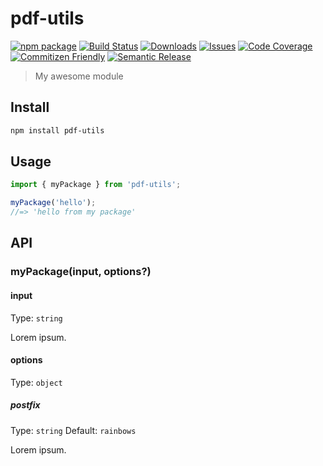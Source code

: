 # pdf-utils

[![npm package][npm-img]][npm-url]
[![Build Status][build-img]][build-url]
[![Downloads][downloads-img]][downloads-url]
[![Issues][issues-img]][issues-url]
[![Code Coverage][codecov-img]][codecov-url]
[![Commitizen Friendly][commitizen-img]][commitizen-url]
[![Semantic Release][semantic-release-img]][semantic-release-url]

> My awesome module

## Install

```bash
npm install pdf-utils
```

## Usage

```ts
import { myPackage } from 'pdf-utils';

myPackage('hello');
//=> 'hello from my package'
```

## API

### myPackage(input, options?)

#### input

Type: `string`

Lorem ipsum.

#### options

Type: `object`

##### postfix

Type: `string`
Default: `rainbows`

Lorem ipsum.

[build-img]: https://github.com/kirankandel/pdf-utils/actions/workflows/release.yml/badge.svg
[build-url]: https://github.com/kirankandel/pdf-utils/actions/workflows/release.yml
[downloads-img]: https://img.shields.io/npm/dt/pdf-utils
[downloads-url]: https://www.npmtrends.com/pdf-utils
[npm-img]: https://img.shields.io/npm/v/pdf-utils
[npm-url]: https://www.npmjs.com/package/pdf-utils
[issues-img]: https://img.shields.io/github/issues/kirankandel/pdf-utils
[issues-url]: https://github.com/kirankandel/pdf-utils/issues
[codecov-img]: https://codecov.io/gh/kirankandel/pdf-utils/branch/main/graph/badge.svg
[codecov-url]: https://codecov.io/gh/kirankandel/pdf-utils
[semantic-release-img]: https://img.shields.io/badge/%20%20%F0%9F%93%A6%F0%9F%9A%80-semantic--release-e10079.svg
[semantic-release-url]: https://github.com/semantic-release/semantic-release
[commitizen-img]: https://img.shields.io/badge/commitizen-friendly-brightgreen.svg
[commitizen-url]: http://commitizen.github.io/cz-cli/
